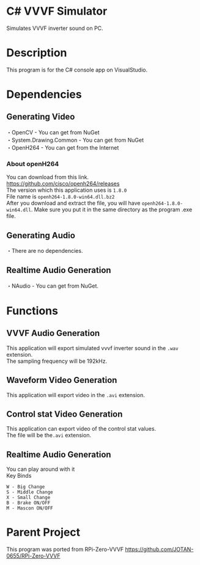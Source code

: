 # C# VVVF Simulator
Simulates VVVF inverter sound on PC.

# Description
This program is for the C# console app on VisualStudio.<br>

# Dependencies
## Generating Video
・OpenCV - You can get from NuGet<br>
・System.Drawing.Common - You can get from NuGet<br>
・OpenH264 - You can get from the Internet<br>

### About openH264
You can download from this link.<br>
https://github.com/cisco/openh264/releases<br>
The version which this application uses is `1.8.0`<br>
File name is `openh264-1.8.0-win64.dll.bz2`<br>
After you download and extract the file, you will have `openh264-1.8.0-win64.dll`. Make sure you put it in the same directory as the program .exe file.<br>

## Generating Audio
・There are no dependencies.

## Realtime Audio Generation
・NAudio - You can get from NuGet.

# Functions
## VVVF Audio Generation
This application will export simulated vvvf inverter sound in the `.wav` extension.<br>
The sampling frequency will be 192kHz.<br>

## Waveform Video Generation
This application will export video in the `.avi` extension.

## Control stat Video Generation
This application can export video of the control stat values.<br>
The file will be the`.avi` extension. <br>

## Realtime Audio Generation
You can play around with it<br>
Key Binds<br>
```
W - Big Change
S - Middle Change
X - Small Change
B - Brake ON/OFF
M - Mascon ON/OFF
```

# Parent Project
This program was ported from RPi-Zero-VVVF
https://github.com/JOTAN-0655/RPi-Zero-VVVF
